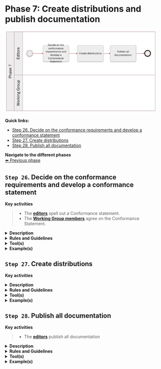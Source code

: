 # Phase 7: Create distributions and publish documentation
![Process_Phase 7](img/methodology_phase7.PNG)

**Quick links:**
- [Step 26. Decide on the conformance requirements and develop a conformance statement]()
- [Step 27. Create distributions]()
- [Step 28. Publish all documentation]()

**Navigate to the different phases**\
[:arrow_left: Previous phase](phase6.md) 

## `Step 26`. Decide on the conformance requirements and develop a conformance statement 

**Key activities**
> * The [<b>editors</b>](../stakeholders#editors) spell out a Conformance statement.
> * The [<b>Working Group members</b>](../stakeholders#working-group) agree on the Conformance Statement.


<details>
  <summary><b>Description</b></summary>
  
  The Working Group members must agree on the conformance requirements. The editor then includes a conformance statement into the common data model. That is, a statement that says what an implementation must do in order to be considered conformant with the model.

</details>

<details>
  <summary><b>Rules and Guidelines</b></summary>
  
  It is possible that the model has natural divisions so that it might be appropriate to set different conformance levels. For example, a model used to describe vehicles may have a group of terms related specifically to motor vehicles that could be used in an implementation that had no need to understand the terms that relate to bicycles and scooters. This will consequently lead to the establishment of different conformance levels. 

</details>

<details>
  <summary><b>Tool(s)</b></summary>
  <i>There are no specific tools for this step.</i>
</details>

<details>
  <summary><b>Example(s)</b></summary>

```
  TBD
  ```
</details>

## `Step 27`. Create distributions

**Key activities**
> 

<details>
  <summary><b>Description</b></summary>
</details>

<details>
  <summary><b>Rules and Guidelines</b></summary>
</details>

<details>
  <summary><b>Tool(s)</b></summary>
  <i>There are no specific tools for this step.</i>
</details>

<details>
  <summary><b>Example(s)</b></summary>

```
  TBD
  ```
</details>

## `Step 28`. Publish all documentation

**Key activities**
> * The [<b>editors</b>](../stakeholders#editors) publish all documentation 

<details>
  <summary><b>Description</b></summary>
  
  The editors will publish the final version of the data model, in both machine-readable and human-readable format, on the collaborative tool selected.  

</details>

<details>
  <summary><b>Rules and Guidelines</b></summary>
</details>

<details>
  <summary><b>Tool(s)</b></summary>
  <i>There are no specific tools for this step.</i>
</details>

<details>
  <summary><b>Example(s)</b></summary>

```
  TBD
  ```
</details>
